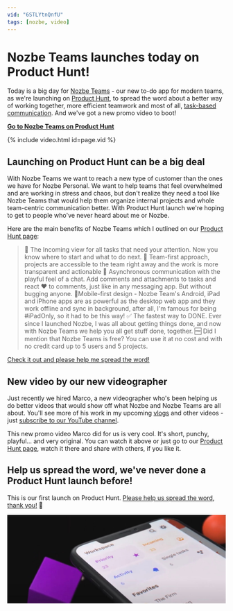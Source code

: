 ```yaml
---
vid: "6STLYtnQnfU"
tags: [nozbe, video]
---
```


# Nozbe Teams launches today on Product Hunt!

Today is a big day for [Nozbe Teams][n] - our new to-do app for modern teams, as we're launching on [Product Hunt][p], to spread the word about a better way of working together, more efficient teamwork and most of all, [task-based communication](/task). And we've got a new promo video to boot!

[**Go to Nozbe Teams on Product Hunt**][p]

{% include video.html id=page.vid %}

<!--More-->

## Launching on Product Hunt can be a big deal

With Nozbe Teams we want to reach a new type of customer than the ones we have for Nozbe Personal. We want to help teams that feel overwhelmed and are working in stress and chaos, but don't realize they need a tool like Nozbe Teams that would help them organize internal projects and whole team-centric communication better. With Product Hunt launch we're hoping to get to people who've never heard about me or Nozbe.

Here are the main benefits of Nozbe Teams which I outlined on our [Product Hunt page][p]:

> 📩 The Incoming view for all tasks that need your attention. Now you know where to start and what to do next.
> 🤝 Team-first approach, projects are accessible to the team right away and the work is more transparent and actionable
> 🏓 Asynchronous communication with the playful feel of a chat. Add comments and attachments to tasks and react ❤️ to comments, just like in any messaging app. But without bugging anyone.
> 📱Mobile-first design - Nozbe Team's Android, iPad and iPhone apps are as powerful as the desktop web app and they work offline and sync in background, after all, I'm famous for being #iPadOnly, so it had to be this way!
> ✅ The fastest way to DONE. Ever since I launched Nozbe, I was all about getting things done, and now with Nozbe Teams we help you all get stuff done, together.
> 🆓 Did I mention that Nozbe Teams is free? You can use it at no cost and with no credit card up to 5 users and 5 projects.

[Check it out and please help me spread the word!][p]

## New video by our new videographer

Just recently we hired Marco, a new videographer who's been helping us do better videos that would show off what Nozbe and Nozbe Teams are all about. You'll see more of his work in my upcoming [vlogs](/vlog) and other videos - just [subscribe to our YouTube channel](https://www.youtube.com/nozbecom).

This new promo video Marco did for us is very cool. It's short, punchy, playful... and very original. You can watch it above or just go to our [Product Hunt page][p], watch it there and share with others, if you like it.

## Help us spread the word, we've never done a Product Hunt launch before!

This is our first launch on Product Hunt. [Please help us spread the word, thank you!][p] 🙏

[![{{ page.title }}](/img/producthunt.jpg)][p]

[p]: https://www.producthunt.com/posts/nozbe-teams
[n]: https://nozbe.com/?a=mike